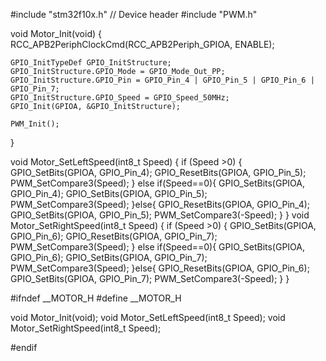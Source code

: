#include "stm32f10x.h"                  // Device header
#include "PWM.h"

void Motor_Init(void)
{
	RCC_APB2PeriphClockCmd(RCC_APB2Periph_GPIOA, ENABLE);
	
	GPIO_InitTypeDef GPIO_InitStructure;
	GPIO_InitStructure.GPIO_Mode = GPIO_Mode_Out_PP;
	GPIO_InitStructure.GPIO_Pin = GPIO_Pin_4 | GPIO_Pin_5 | GPIO_Pin_6 | GPIO_Pin_7;
	GPIO_InitStructure.GPIO_Speed = GPIO_Speed_50MHz;
	GPIO_Init(GPIOA, &GPIO_InitStructure);
	
	PWM_Init();
}

void Motor_SetLeftSpeed(int8_t Speed)
{
	if (Speed >0)
	{
		GPIO_SetBits(GPIOA, GPIO_Pin_4);
		GPIO_ResetBits(GPIOA, GPIO_Pin_5);
		PWM_SetCompare3(Speed);
	}
	else if(Speed==0){
		GPIO_SetBits(GPIOA, GPIO_Pin_4);
		GPIO_SetBits(GPIOA, GPIO_Pin_5);
		PWM_SetCompare3(Speed);
	}else{
		GPIO_ResetBits(GPIOA, GPIO_Pin_4);
		GPIO_SetBits(GPIOA, GPIO_Pin_5);
		PWM_SetCompare3(-Speed);
	}
}
void Motor_SetRightSpeed(int8_t Speed)
{
	if (Speed >0)
	{
		GPIO_SetBits(GPIOA, GPIO_Pin_6);
		GPIO_ResetBits(GPIOA, GPIO_Pin_7);
		PWM_SetCompare3(Speed);
	}
	else if(Speed==0){
		GPIO_SetBits(GPIOA, GPIO_Pin_6);
		GPIO_SetBits(GPIOA, GPIO_Pin_7);
		PWM_SetCompare3(Speed);
	}else{
		GPIO_ResetBits(GPIOA, GPIO_Pin_6);
		GPIO_SetBits(GPIOA, GPIO_Pin_7);
		PWM_SetCompare3(-Speed);
	}
}


#ifndef __MOTOR_H
#define __MOTOR_H

void Motor_Init(void);
void Motor_SetLeftSpeed(int8_t Speed);
void Motor_SetRightSpeed(int8_t Speed);

#endif
